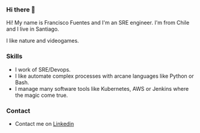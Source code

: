 ### Hi there 👋

Hi! My name is Francisco Fuentes and I'm an SRE engineer. I'm from Chile and I live in Santiago.

I like nature and videogames.

### Skills

- I work of SRE/Devops.
- I like automate complex processes with arcane languages like Python or Bash.
- I manage many software tools like Kubernetes, AWS or Jenkins where the magic come true.

### Contact

- Contact me on [Linkedin](https://www.linkedin.com/in/francisco-fuentes-figueroa/)
